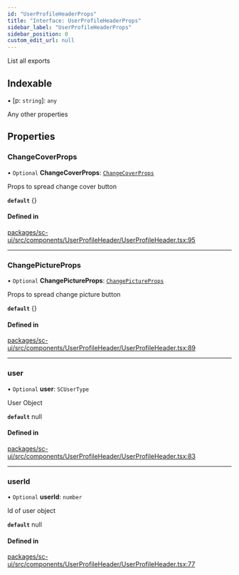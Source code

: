 ```yaml
---
id: "UserProfileHeaderProps"
title: "Interface: UserProfileHeaderProps"
sidebar_label: "UserProfileHeaderProps"
sidebar_position: 0
custom_edit_url: null
---
```


List all exports

## Indexable

▪ [p: `string`]: `any`

Any other properties

## Properties

### ChangeCoverProps

• `Optional` **ChangeCoverProps**: [`ChangeCoverProps`](ChangeCoverProps)

Props to spread change cover button

**`default`** {}

#### Defined in

[packages/sc-ui/src/components/UserProfileHeader/UserProfileHeader.tsx:95](https://github.com/selfcommunity/community-ui/blob/8bbb33c/packages/sc-ui/src/components/UserProfileHeader/UserProfileHeader.tsx#L95)

___

### ChangePictureProps

• `Optional` **ChangePictureProps**: [`ChangePictureProps`](ChangePictureProps)

Props to spread change picture button

**`default`** {}

#### Defined in

[packages/sc-ui/src/components/UserProfileHeader/UserProfileHeader.tsx:89](https://github.com/selfcommunity/community-ui/blob/8bbb33c/packages/sc-ui/src/components/UserProfileHeader/UserProfileHeader.tsx#L89)

___

### user

• `Optional` **user**: `SCUserType`

User Object

**`default`** null

#### Defined in

[packages/sc-ui/src/components/UserProfileHeader/UserProfileHeader.tsx:83](https://github.com/selfcommunity/community-ui/blob/8bbb33c/packages/sc-ui/src/components/UserProfileHeader/UserProfileHeader.tsx#L83)

___

### userId

• `Optional` **userId**: `number`

Id of user object

**`default`** null

#### Defined in

[packages/sc-ui/src/components/UserProfileHeader/UserProfileHeader.tsx:77](https://github.com/selfcommunity/community-ui/blob/8bbb33c/packages/sc-ui/src/components/UserProfileHeader/UserProfileHeader.tsx#L77)
